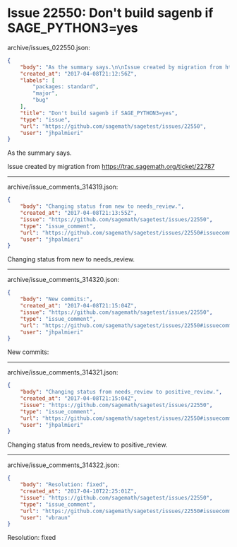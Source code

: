 # Issue 22550: Don't build sagenb if SAGE_PYTHON3=yes

archive/issues_022550.json:
```json
{
    "body": "As the summary says.\n\nIssue created by migration from https://trac.sagemath.org/ticket/22787\n\n",
    "created_at": "2017-04-08T21:12:56Z",
    "labels": [
        "packages: standard",
        "major",
        "bug"
    ],
    "title": "Don't build sagenb if SAGE_PYTHON3=yes",
    "type": "issue",
    "url": "https://github.com/sagemath/sagetest/issues/22550",
    "user": "jhpalmieri"
}
```
As the summary says.

Issue created by migration from https://trac.sagemath.org/ticket/22787





---

archive/issue_comments_314319.json:
```json
{
    "body": "Changing status from new to needs_review.",
    "created_at": "2017-04-08T21:13:55Z",
    "issue": "https://github.com/sagemath/sagetest/issues/22550",
    "type": "issue_comment",
    "url": "https://github.com/sagemath/sagetest/issues/22550#issuecomment-314319",
    "user": "jhpalmieri"
}
```

Changing status from new to needs_review.



---

archive/issue_comments_314320.json:
```json
{
    "body": "New commits:",
    "created_at": "2017-04-08T21:15:04Z",
    "issue": "https://github.com/sagemath/sagetest/issues/22550",
    "type": "issue_comment",
    "url": "https://github.com/sagemath/sagetest/issues/22550#issuecomment-314320",
    "user": "jhpalmieri"
}
```

New commits:



---

archive/issue_comments_314321.json:
```json
{
    "body": "Changing status from needs_review to positive_review.",
    "created_at": "2017-04-08T21:15:04Z",
    "issue": "https://github.com/sagemath/sagetest/issues/22550",
    "type": "issue_comment",
    "url": "https://github.com/sagemath/sagetest/issues/22550#issuecomment-314321",
    "user": "jhpalmieri"
}
```

Changing status from needs_review to positive_review.



---

archive/issue_comments_314322.json:
```json
{
    "body": "Resolution: fixed",
    "created_at": "2017-04-10T22:25:01Z",
    "issue": "https://github.com/sagemath/sagetest/issues/22550",
    "type": "issue_comment",
    "url": "https://github.com/sagemath/sagetest/issues/22550#issuecomment-314322",
    "user": "vbraun"
}
```

Resolution: fixed
